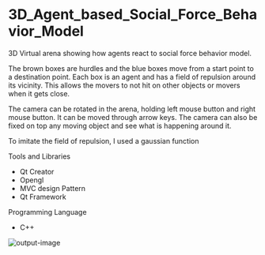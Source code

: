 # 3D_Agent_based_Social_Force_Behavior_Model

3D Virtual arena showing how agents react to social force behavior model.

The brown boxes are hurdles and the blue boxes move from a start point to a destination point.
Each box is an agent and has a field of repulsion around its vicinity. This allows the movers to not hit on other objects or movers when it gets close.

The camera can be rotated in the arena, holding left mouse button and right mouse button. It can be moved through arrow keys.
The camera can also be fixed on top any moving object and see what is happening around it.

To imitate the field of repulsion, I used a gaussian function

Tools and Libraries
+ Qt Creator
+ Opengl
+ MVC design Pattern
+ Qt Framework

Programming Language
+ C++

![output-image](https://github.com/Johny-kann/3D_Agent_based_Social_Force_Behavior_Model/blob/master/Output_Screen/output.gif)
